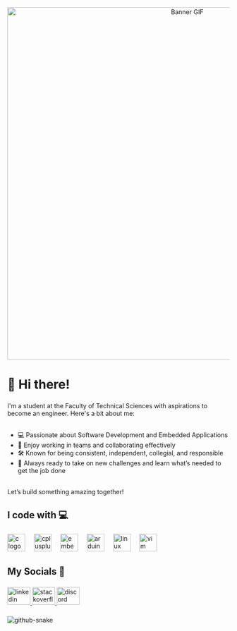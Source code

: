 <div align="center">
  <img width="800" src="https://user-images.githubusercontent.com/74038190/225813708-98b745f2-7d22-48cf-9150-083f1b00d6c9.gif" alt="Banner GIF">
</div>

###

<h1 align="left">👋 Hi there!</h1>

###

<p align="left">
  I'm a student at the Faculty of Technical Sciences with aspirations to become an engineer. Here's a bit about me:<br><br>
  <ul>
    <li>💻 Passionate about Software Development and Embedded Applications</li>
    <li>🤝 Enjoy working in teams and collaborating effectively</li>
    <li>🛠️ Known for being consistent, independent, collegial, and responsible</li>
    <li>🚀 Always ready to take on new challenges and learn what’s needed to get the job done</li>
  </ul><br>
  Let’s build something amazing together!
</p>

###

<h2 align="left">I code with 💻</h2>

###

<div align="left">
  <img src="https://cdn.jsdelivr.net/gh/devicons/devicon/icons/c/c-original.svg" height="40" alt="c logo"  />
  <img width="12" />
  <img src="https://cdn.jsdelivr.net/gh/devicons/devicon/icons/cplusplus/cplusplus-original.svg" height="40" alt="cplusplus logo"  />
  <img width="12" />
  <img src="https://cdn.jsdelivr.net/gh/devicons/devicon/icons/embeddedc/embeddedc-original.svg" height="40" alt="embeddedc logo"  />
  <img width="12" />
  <img src="https://cdn.jsdelivr.net/gh/devicons/devicon/icons/arduino/arduino-original.svg" height="40" alt="arduino logo"  />
  <img width="12" />
  <img src="https://cdn.jsdelivr.net/gh/devicons/devicon/icons/linux/linux-original.svg" height="40" alt="linux logo"  />
  <img width="12" />
  <img src="https://cdn.jsdelivr.net/gh/devicons/devicon/icons/vim/vim-original.svg" height="40" alt="vim logo"  />
</div>

###

<h2 align="left">My Socials 🔗</h2>

###

<div align="left">
  <a href="https://www.linkedin.com/in/vgalovic/" target="_blank">
    <img src="https://raw.githubusercontent.com/maurodesouza/profile-readme-generator/master/src/assets/icons/social/linkedin/default.svg" width="52" height="40" alt="linkedin logo"  />
  </a>
  <a href="https://stackoverflow.com/users/8706962/vgalovic" target="_blank">
    <img src="https://raw.githubusercontent.com/maurodesouza/profile-readme-generator/master/src/assets/icons/social/stackoverflow/default.svg" width="52" height="40" alt="stackoverflow logo"  />
  </a>
  <a href="https://discord.com/users/lordgrim6272" target="_blank">
    <img src="https://raw.githubusercontent.com/maurodesouza/profile-readme-generator/master/src/assets/icons/social/discord/default.svg" width="52" height="40" alt="discord logo"  />
  </a>
</div>

###

<picture>
  <source media="(prefers-color-scheme: dark)" srcset="https://raw.githubusercontent.com/vgalovic/vgaolvic/refs/heads/output/github-snake-dark.svg" />
  <source media="(prefers-color-scheme: light)" srcset="https://raw.githubusercontent.com/vgalovic/vgaolvic/refs/heads/output/github-snake.svg" />
  <img alt="github-snake" src="https://raw.githubusercontent.com/vgalovic/vgaolvic/refs/heads/output/github-snake.svg" />
</picture>
